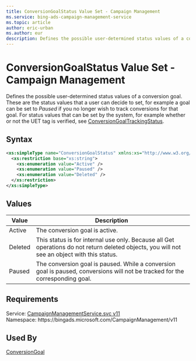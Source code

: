 ```yaml
---
title: ConversionGoalStatus Value Set - Campaign Management
ms.service: bing-ads-campaign-management-service
ms.topic: article
author: eric-urban
ms.author: eur
description: Defines the possible user-determined status values of a conversion goal.
---
```

# ConversionGoalStatus Value Set - Campaign Management
Defines the possible user-determined status values of a conversion goal. These are the status values that a user can decide to set, for example a goal can be set to *Paused* if you no longer wish to track conversions for that goal. For status values that can be set by the system, for example whether or not the UET tag is verified, see [ConversionGoalTrackingStatus](conversiongoaltrackingstatus.md).   

## Syntax
```xml
<xs:simpleType name="ConversionGoalStatus" xmlns:xs="http://www.w3.org/2001/XMLSchema">
  <xs:restriction base="xs:string">
    <xs:enumeration value="Active" />
    <xs:enumeration value="Paused" />
    <xs:enumeration value="Deleted" />
  </xs:restriction>
</xs:simpleType>
```

## <a name="values"></a>Values


|Value|Description|
|-----------|---------------|
|<a name="active"></a>Active|The conversion goal is active.|
|<a name="deleted"></a>Deleted|This status is for internal use only. Because all Get operations do not return deleted objects, you will not see an object with this status.|
|<a name="paused"></a>Paused|The conversion goal is paused. While a conversion goal is paused, conversions will not be tracked for the corresponding goal.|

## Requirements
Service: [CampaignManagementService.svc v11](https://campaign.api.bingads.microsoft.com/Api/Advertiser/CampaignManagement/v11/CampaignManagementService.svc)  
Namespace: https\://bingads.microsoft.com/CampaignManagement/v11  

## Used By
[ConversionGoal](conversiongoal.md)  
